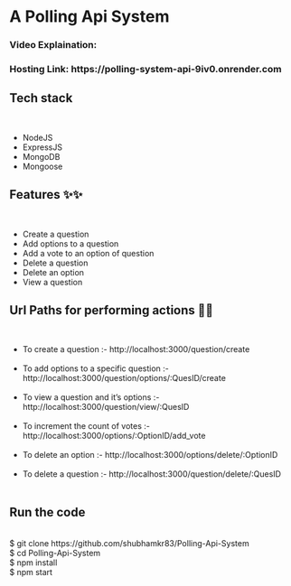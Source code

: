 <h1>A Polling Api System</h1>

<h3>Video Explaination:</h3> 
<h3>Hosting Link: https://polling-system-api-9iv0.onrender.com </h3>

<h2>Tech stack </h2><br>
<ul>
 <li>NodeJS </li>
 <li>ExpressJS</li> 
 <li>MongoDB </li>
 <li>Mongoose </li>
</ul>

<h2>Features ✨✨</h2> <br>
<ul>
    <li>Create a question</li>
    <li>Add options to a question</li> 
    <li>Add a vote to an option of question</li> 
    <li>Delete a question</li> 
    <li>Delete an option</li> 
    <li>View a question</li> 
</ul>

<h2>Url Paths for performing actions 🔗🔗</h2> <br>
<ul>
    <li>To create a question :- http://localhost:3000/question/create </li><br>
    <li>To add options to a specific question :- http://localhost:3000/question/options/:QuesID/create </li><br>
    <li>To view a question and it’s options :- http://localhost:3000/question/view/:QuesID </li><br>
    <li>To increment the count of votes :- http://localhost:3000/options/:OptionID/add_vote </li><br>
   <li>To delete an option :- http://localhost:3000/options/delete/:OptionID </li><br>
    <li>To delete a question :- http://localhost:3000/question/delete/:QuesID </li><br>
    </ul>

<h2>Run the code</h2> <br>
    $ git clone https://github.com/shubhamkr83/Polling-Api-System <br>
    $ cd Polling-Api-System <br>
    $ npm install <br>
    $ npm start <br>
